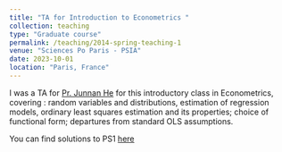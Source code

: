 ```yaml
---
title: "TA for Introduction to Econometrics "
collection: teaching
type: "Graduate course"
permalink: /teaching/2014-spring-teaching-1
venue: "Sciences Po Paris - PSIA"
date: 2023-10-01
location: "Paris, France"
---
```

I was a TA for [Pr. Junnan He](https://junnanhe.weebly.com/) for this introductory class in Econometrics, covering : random variables and distributions, estimation of regression models, ordinary least squares estimation and its properties; choice of functional form; departures from standard OLS assumptions.

You can find solutions to PS1 [here](https://sim-jean.github.io/files/teaching/PSIA_Metrics_HW2.pdf)

